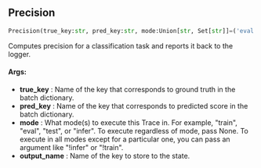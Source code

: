 ## Precision
```python
Precision(true_key:str, pred_key:str, mode:Union[str, Set[str]]=('eval', 'test'), output_name:str='precision') -> None
```
Computes precision for a classification task and reports it back to the logger.

#### Args:

* **true_key** :  Name of the key that corresponds to ground truth in the batch dictionary.
* **pred_key** :  Name of the key that corresponds to predicted score in the batch dictionary.
* **mode** :  What mode(s) to execute this Trace in. For example, "train", "eval", "test", or "infer". To execute            regardless of mode, pass None. To execute in all modes except for a particular one, you can pass an argument            like "!infer" or "!train".
* **output_name** :  Name of the key to store to the state.    